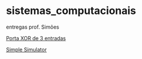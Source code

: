 # sistemas_computacionais
entregas prof. Simões

[Porta XOR de 3 entradas](
https://github.com/luisvlopes/sistemas_computacionais/blob/0fbeb8c64ae442e4d902bac1fa4ca92961ae2806/imagem_2022-07-25_162335076.png)

[Simple Simulator](https://github.com/luisvlopes/sistemas_computacionais/blob/72739a4700852ad0b8cabb5959d111da2b59bc65/Simple%20Simulator)
